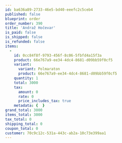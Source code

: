 ```yaml
---
id: ba636a89-2733-46e5-bd40-eeefc2c5ceb4
published: false
blueprint: order
order_number: 390
title: 'Andraž Hočevar'
is_paid: false
is_shipped: false
is_refunded: false
items:
  -
    id: 0cc84f8f-9793-456f-8c06-5fbfd4a15f3a
    product: 66e767a9-ee34-4dc4-8681-d09bb59f0cf5
    variant:
      variant: Polmaraton
      product: 66e767a9-ee34-4dc4-8681-d09bb59f0cf5
    quantity: 1
    total: 3000
    tax:
      amount: 0
      rate: 0
      price_includes_tax: true
    metadata: {  }
grand_total: 3000
items_total: 3000
tax_total: 0
shipping_total: 0
coupon_total: 0
customer: 70c9c12c-531a-443c-ab2a-10c73e399aa1
---
```

